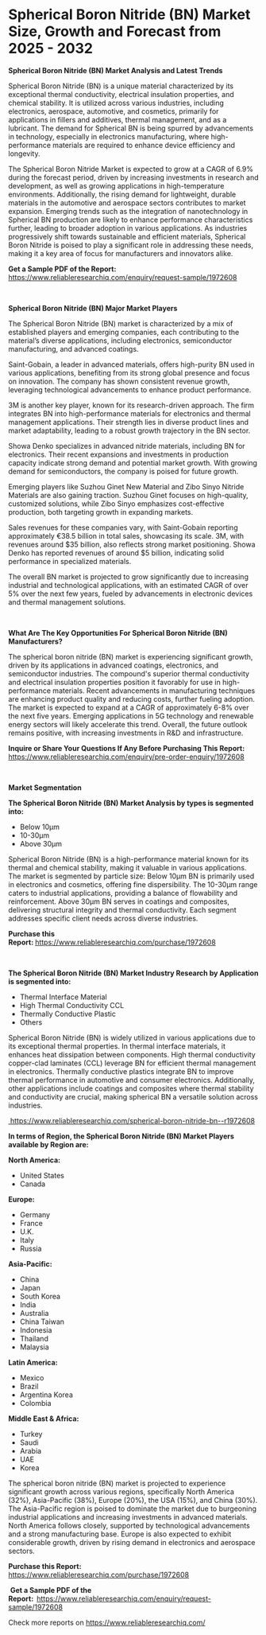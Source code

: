 <p><h1>Spherical Boron Nitride (BN) Market Size, Growth and Forecast from 2025 - 2032</h1></p><p><strong>Spherical Boron Nitride (BN) Market Analysis and Latest Trends</strong></p>
<p><p>Spherical Boron Nitride (BN) is a unique material characterized by its exceptional thermal conductivity, electrical insulation properties, and chemical stability. It is utilized across various industries, including electronics, aerospace, automotive, and cosmetics, primarily for applications in fillers and additives, thermal management, and as a lubricant. The demand for Spherical BN is being spurred by advancements in technology, especially in electronics manufacturing, where high-performance materials are required to enhance device efficiency and longevity.</p><p>The Spherical Boron Nitride Market is expected to grow at a CAGR of 6.9% during the forecast period, driven by increasing investments in research and development, as well as growing applications in high-temperature environments. Additionally, the rising demand for lightweight, durable materials in the automotive and aerospace sectors contributes to market expansion. Emerging trends such as the integration of nanotechnology in Spherical BN production are likely to enhance performance characteristics further, leading to broader adoption in various applications. As industries progressively shift towards sustainable and efficient materials, Spherical Boron Nitride is poised to play a significant role in addressing these needs, making it a key area of focus for manufacturers and innovators alike.</p></p>
<p><strong>Get a Sample PDF of the Report:&nbsp;</strong> <a href="https://www.reliableresearchiq.com/enquiry/request-sample/1972608?utm_campaign=1906&utm_medium=2&utm_source=Github&utm_content=ia&utm_term=04022025&utm_id=spherical-boron-nitride-bn">https://www.reliableresearchiq.com/enquiry/request-sample/1972608</a></p>
<p>&nbsp;</p>
<p><strong>Spherical Boron Nitride (BN) Major Market Players</strong></p>
<p><p>The Spherical Boron Nitride (BN) market is characterized by a mix of established players and emerging companies, each contributing to the material’s diverse applications, including electronics, semiconductor manufacturing, and advanced coatings.</p><p>Saint-Gobain, a leader in advanced materials, offers high-purity BN used in various applications, benefiting from its strong global presence and focus on innovation. The company has shown consistent revenue growth, leveraging technological advancements to enhance product performance.</p><p>3M is another key player, known for its research-driven approach. The firm integrates BN into high-performance materials for electronics and thermal management applications. Their strength lies in diverse product lines and market adaptability, leading to a robust growth trajectory in the BN sector.</p><p>Showa Denko specializes in advanced nitride materials, including BN for electronics. Their recent expansions and investments in production capacity indicate strong demand and potential market growth. With growing demand for semiconductors, the company is poised for future growth.</p><p>Emerging players like Suzhou Ginet New Material and Zibo Sinyo Nitride Materials are also gaining traction. Suzhou Ginet focuses on high-quality, customized solutions, while Zibo Sinyo emphasizes cost-effective production, both targeting growth in expanding markets.</p><p>Sales revenues for these companies vary, with Saint-Gobain reporting approximately €38.5 billion in total sales, showcasing its scale. 3M, with revenues around $35 billion, also reflects strong market positioning. Showa Denko has reported revenues of around $5 billion, indicating solid performance in specialized materials.</p><p>The overall BN market is projected to grow significantly due to increasing industrial and technological applications, with an estimated CAGR of over 5% over the next few years, fueled by advancements in electronic devices and thermal management solutions.</p></p>
<p>&nbsp;</p>
<p><strong>What Are The Key Opportunities For Spherical Boron Nitride (BN) Manufacturers?</strong></p>
<p><p>The spherical boron nitride (BN) market is experiencing significant growth, driven by its applications in advanced coatings, electronics, and semiconductor industries. The compound's superior thermal conductivity and electrical insulation properties position it favorably for use in high-performance materials. Recent advancements in manufacturing techniques are enhancing product quality and reducing costs, further fueling adoption. The market is expected to expand at a CAGR of approximately 6-8% over the next five years. Emerging applications in 5G technology and renewable energy sectors will likely accelerate this trend. Overall, the future outlook remains positive, with increasing investments in R&D and infrastructure.</p></p>
<p><strong>Inquire or Share Your Questions If Any Before Purchasing This Report:</strong> <a href="https://www.reliableresearchiq.com/enquiry/pre-order-enquiry/1972608?utm_campaign=1906&utm_medium=2&utm_source=Github&utm_content=ia&utm_term=04022025&utm_id=spherical-boron-nitride-bn">https://www.reliableresearchiq.com/enquiry/pre-order-enquiry/1972608</a></p>
<p>&nbsp;</p>
<p><strong>Market Segmentation</strong></p>
<p><strong>The Spherical Boron Nitride (BN) Market Analysis by types is segmented into:</strong></p>
<p><ul><li>Below 10μm</li><li>10-30μm</li><li>Above 30μm</li></ul></p>
<p><p>Spherical Boron Nitride (BN) is a high-performance material known for its thermal and chemical stability, making it valuable in various applications. The market is segmented by particle size: Below 10μm BN is primarily used in electronics and cosmetics, offering fine dispersibility. The 10-30μm range caters to industrial applications, providing a balance of flowability and reinforcement. Above 30μm BN serves in coatings and composites, delivering structural integrity and thermal conductivity. Each segment addresses specific client needs across diverse industries.</p></p>
<p><strong>Purchase this Report:&nbsp;</strong><a href="https://www.reliableresearchiq.com/purchase/1972608?utm_campaign=1906&utm_medium=2&utm_source=Github&utm_content=ia&utm_term=04022025&utm_id=spherical-boron-nitride-bn">https://www.reliableresearchiq.com/purchase/1972608</a></p>
<p>&nbsp;</p>
<p><strong>The Spherical Boron Nitride (BN) Market Industry Research by Application is segmented into:</strong></p>
<p><ul><li>Thermal Interface Material</li><li>High Thermal Conductivity CCL</li><li>Thermally Conductive Plastic</li><li>Others</li></ul></p>
<p><p>Spherical Boron Nitride (BN) is widely utilized in various applications due to its exceptional thermal properties. In thermal interface materials, it enhances heat dissipation between components. High thermal conductivity copper-clad laminates (CCL) leverage BN for efficient thermal management in electronics. Thermally conductive plastics integrate BN to improve thermal performance in automotive and consumer electronics. Additionally, other applications include coatings and composites where thermal stability and conductivity are crucial, making spherical BN a versatile solution across industries.</p></p>
<p><a href="https://www.reliableresearchiq.com/spherical-boron-nitride-bn--r1972608?utm_campaign=1906&utm_medium=2&utm_source=Github&utm_content=ia&utm_term=04022025&utm_id=spherical-boron-nitride-bn">&nbsp;https://www.reliableresearchiq.com/spherical-boron-nitride-bn--r1972608</a></p>
<p><strong>In terms of Region, the Spherical Boron Nitride (BN) Market Players available by Region are:</strong></p>
<p>
    <p> <strong> North America: </strong>
        <ul>
            <li>United States</li>
            <li>Canada</li>
        </ul>
        </p> 
    <p> <strong> Europe: </strong>
        <ul>
            <li>Germany</li>
            <li>France</li>
            <li>U.K.</li>
            <li>Italy</li>
            <li>Russia</li>
        </ul>
        </p> 
    <p> <strong> Asia-Pacific: </strong>
        <ul>
            <li>China</li>
            <li>Japan</li>
            <li>South Korea</li>
            <li>India</li>
            <li>Australia</li>
            <li>China Taiwan</li>
            <li>Indonesia</li>
            <li>Thailand</li>
            <li>Malaysia</li>
        </ul>
        </p> 
    <p> <strong> Latin America: </strong>
        <ul>
            <li>Mexico</li>
            <li>Brazil</li>
            <li>Argentina Korea</li>
            <li>Colombia</li>
        </ul>
        </p> 
    <p> <strong> Middle East & Africa: </strong>
        <ul>
            <li>Turkey</li>
            <li>Saudi</li>
            <li>Arabia</li>
            <li>UAE</li>
            <li>Korea</li>
        </ul>
    </p>
    </p>
<p><p>The spherical boron nitride (BN) market is projected to experience significant growth across various regions, specifically North America (32%), Asia-Pacific (38%), Europe (20%), the USA (15%), and China (30%). The Asia-Pacific region is poised to dominate the market due to burgeoning industrial applications and increasing investments in advanced materials. North America follows closely, supported by technological advancements and a strong manufacturing base. Europe is also expected to exhibit considerable growth, driven by rising demand in electronics and aerospace sectors.</p></p>
<p><strong>Purchase this Report: </strong><a href="https://www.reliableresearchiq.com/purchase/1972608?utm_campaign=1906&utm_medium=2&utm_source=Github&utm_content=ia&utm_term=04022025&utm_id=spherical-boron-nitride-bn">https://www.reliableresearchiq.com/purchase/1972608</a></p>
<p>&nbsp;<strong>Get a Sample PDF of the Report:&nbsp;&nbsp;</strong><a href="https://www.reliableresearchiq.com/enquiry/request-sample/1972608?utm_campaign=1906&utm_medium=2&utm_source=Github&utm_content=ia&utm_term=04022025&utm_id=spherical-boron-nitride-bn">https://www.reliableresearchiq.com/enquiry/request-sample/1972608</a></p>
<p><strong></strong></p>
<p>Check more reports on <a href="https://www.reliableresearchiq.com/?utm_campaign=1906&utm_medium=2&utm_source=Github&utm_content=ia&utm_term=04022025&utm_id=spherical-boron-nitride-bn">https://www.reliableresearchiq.com/</a></p>